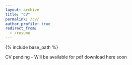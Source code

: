 ```yaml
---
layout: archive
title: "CV"
permalink: /cv/
author_profile: true
redirect_from:
  - /resume
---
```


{% include base_path %}

CV pending - Will be available for pdf download here soon
